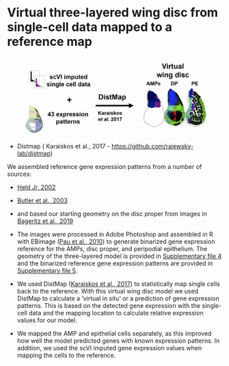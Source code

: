 # Virtual three-layered wing  disc from single-cell data mapped to a reference map


![Whatever alt text](https://github.com/HariharanLab/Everetts_Worley_Yasutomi/blob/master/DiscMap/discmap_image.jpg?raw=true)


* Distmap ( Karaiskos et al., 2017 - https://github.com/rajewsky-lab/distmap) 


We assembled reference gene expression patterns from a number of sources:
* [Held Jr, 2002](https://www.sdbonline.org/sites/fly/lewheld/00idheld.htm)
* [Butler et al., 2003](https://dev.biologists.org/content/130/4/659.long)
* and based our starting geometry on the disc proper from images in [Bageritz et al., 2019](https://www.nature.com/articles/s41592-019-0492-x?proof=t)

* The images were processed in Adobe Photoshop and assembled in R with EBimage ([Pau et al., 2010](https://pubmed.ncbi.nlm.nih.gov/20338898/)) to generate binarized gene expression reference for the AMPs, disc proper, and peripodial epithelium. The geometry of the three-layered model is provided in [Supplementary file 4](https://github.com/HariharanLab/Everetts_Worley_Yasutomi/blob/master/DiscMap/Supplementary%20file%204.csv) and the binarized reference gene expression patterns are provided in [Supplementary file 5](https://github.com/HariharanLab/Everetts_Worley_Yasutomi/blob/master/DiscMap/Supplementary%20file%205.csv). 

* We used DistMap ([Karaiskos et al., 2017](https://science.sciencemag.org/content/358/6360/194)) to statistically map single cells back to the reference. With this virtual wing disc model we used DistMap to calculate a ‘virtual in situ’ or a prediction of gene expression patterns. This is based on the detected gene expression with the single-cell data and the mapping location to calculate relative expression values for our model. 

* We mapped the AMP and epithelial cells separately, as this improved how well the model predicted genes with known expression patterns. In addition, we used the scVI imputed gene expression values when mapping the cells to the reference.
